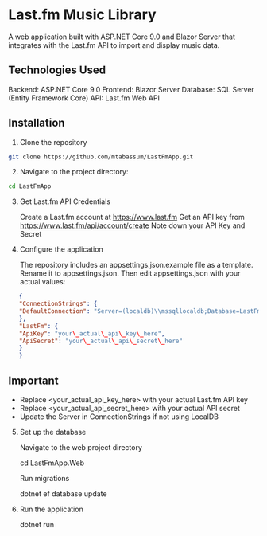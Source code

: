 # Last.fm Music Library

A web application built with ASP.NET Core 9.0 and Blazor Server that integrates with the Last.fm API to import and display music data.

## Technologies Used

Backend: ASP.NET Core 9.0
Frontend: Blazor Server
Database: SQL Server (Entity Framework Core)
API: Last.fm Web API


## Installation


1. Clone the repository

```bash
git clone https://github.com/mtabassum/LastFmApp.git
```
   
2. Navigate to the project directory:


```bash
cd LastFmApp
```
   

3. Get Last.fm API Credentials
   

   Create a Last.fm account at https://www.last.fm
   Get an API key from https://www.last.fm/api/account/create
   Note down your API Key and Secret
   

4. Configure the application

   The repository includes an appsettings.json.example file as a template. Rename it to appsettings.json.
   Then edit appsettings.json with your actual values:

```json
   {
   "ConnectionStrings": {
   "DefaultConnection": "Server=(localdb)\\mssqllocaldb;Database=LastFmApp;Trusted\_Connection=True;TrustServerCertificate=True"
   },
   "LastFm": {
   "ApiKey": "your\_actual\_api\_key\_here",
   "ApiSecret": "your\_actual\_api\_secret\_here"
   }
   }
```
   
## Important

- Replace <your\_actual\_api\_key\_here> with your actual Last.fm API key
- Replace <your\_actual\_api\_secret\_here> with your actual API secret
- Update the Server in ConnectionStrings if not using LocalDB

5. Set up the database

   Navigate to the web project directory

   cd LastFmApp.Web

   Run migrations

   dotnet ef database update

   

6. Run the application

   dotnet run
